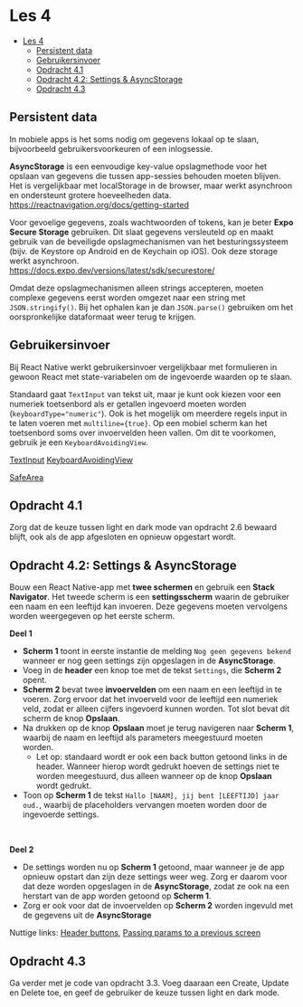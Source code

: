 # Les 4

- [Les 4](#les-4)
  - [Persistent data](#persistent-data)
  - [Gebruikersinvoer](#gebruikersinvoer)
  - [Opdracht 4.1](#opdracht-41)
  - [Opdracht 4.2: Settings \& AsyncStorage](#opdracht-42-settings--asyncstorage)
  - [Opdracht 4.3](#opdracht-43)

## Persistent data

In mobiele apps is het soms nodig om gegevens lokaal op te slaan, bijvoorbeeld gebruikersvoorkeuren of een inlogsessie.

**AsyncStorage** is een eenvoudige key-value opslagmethode voor het opslaan van gegevens die tussen app-sessies
behouden moeten blijven. Het is vergelijkbaar met localStorage in de browser, maar werkt asynchroon en ondersteunt
grotere hoeveelheden data. <br> https://reactnavigation.org/docs/getting-started

Voor gevoelige gegevens, zoals wachtwoorden of tokens, kan je beter **Expo Secure Storage** gebruiken. Dit slaat
gegevens versleuteld op en maakt gebruik van de beveiligde opslagmechanismen van het besturingssysteem (bijv. de
Keystore op Android en de Keychain op iOS). Ook deze storage werkt asynchroon. <br>
https://docs.expo.dev/versions/latest/sdk/securestore/

Omdat deze opslagmechanismen alleen strings accepteren, moeten complexe gegevens eerst worden omgezet naar een string
met `JSON.stringify()`. Bij het ophalen kan je dan `JSON.parse()` gebruiken om het oorspronkelijke dataformaat weer
terug te krijgen.

<!--

AsyncStorage
AsyncStorage.setItem('my-key', value) / getItem('my-key);
Alleen stringdata => stringify

Expo Secure Storage
https://docs.expo.dev/versions/latest/sdk/securestore/

Standaard config is genoeg om als storage te gebruiken

SecureStore.setItemAsync(key, value);
SecureStore.getItemAsync(key);
-->

## Gebruikersinvoer

Bij React Native werkt gebruikersinvoer vergelijkbaar met formulieren in gewoon React met state-variabelen om de
ingevoerde waarden op te slaan.

Standaard gaat `TextInput` van tekst uit, maar je kunt ook kiezen voor een numeriek toetsenbord als er getallen
ingevoerd moeten worden (`keyboardType="numeric"`). Ook is het mogelijk om meerdere regels input in te laten voeren met
`multiline={true}`. Op een mobiel scherm kan het toetsenbord soms over invoervelden heen vallen. Om dit te voorkomen,
gebruik je een `KeyboardAvoidingView`.

[TextInput](https://reactnative.dev/docs/textinput)
[KeyboardAvoidingView](https://reactnative.dev/docs/keyboardavoidingview)

[SafeArea](https://docs.expo.dev/versions/latest/sdk/safe-area-context/)

## Opdracht 4.1

Zorg dat de keuze tussen light en dark mode van opdracht 2.6 bewaard blijft, ook als de app afgesloten en opnieuw
opgestart wordt.

## Opdracht 4.2: Settings & AsyncStorage

Bouw een React Native-app met **twee schermen** en gebruik een **Stack Navigator**. Het tweede scherm is een
**settingsscherm** waarin de gebruiker een naam en een leeftijd kan invoeren. Deze gegevens moeten vervolgens worden
weergegeven op het eerste scherm.

**Deel 1**

- **Scherm 1** toont in eerste instantie de melding `Nog geen gegevens bekend` wanneer er nog geen settings zijn
  opgeslagen in de **AsyncStorage**.
- Voeg in de **header** een knop toe met de tekst `Settings`, die **Scherm 2** opent.
- **Scherm 2** bevat twee **invoervelden** om een naam en een leeftijd in te voeren. Zorg ervoor dat het invoerveld
  voor de leeftijd een numeriek veld, zodat er alleen cijfers ingevoerd kunnen worden. Tot slot bevat dit scherm de
  knop **Opslaan**.
- Na drukken op de knop **Opslaan** moet je terug navigeren naar **Scherm 1**, waarbij de naam en leeftijd als
  parameters meegestuurd moeten worden.
  - Let op: standaard wordt er ook een back button getoond links in de header. Wanneer hierop wordt gedrukt hoeven de
    settings niet te worden meegestuurd, dus alleen wanneer op de knop **Opslaan** wordt gedrukt.
- Toon op **Scherm 1** de tekst `Hallo [NAAM], jij bent [LEEFTIJD] jaar oud.`, waarbij de placeholders vervangen moeten
  worden door de ingevoerde settings.

<br>

**Deel 2**

- De settings worden nu op **Scherm 1** getoond, maar wanneer je de app opnieuw opstart dan zijn deze settings weer
  weg. Zorg er daarom voor dat deze worden opgeslagen in de **AsyncStorage**, zodat ze ook na een herstart van de app
  worden getoond op **Scherm 1**.
- Zorg er ook voor dat de invoervelden op **Scherm 2** worden ingevuld met de gegevens uit de **AsyncStorage**

Nuttige links: [Header buttons](https://reactnavigation.org/docs/header-buttons/),
[Passing params to a previous screen](https://reactnavigation.org/docs/params/#passing-params-to-a-previous-screen)

## Opdracht 4.3

Ga verder met je code van opdracht 3.3. Voeg daaraan een Create, Update en Delete toe, en geef de gebruiker de keuze
tussen light en dark mode.
